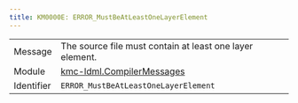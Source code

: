 ```yaml
---
title: KM0000E: ERROR_MustBeAtLeastOneLayerElement
---
```


|            |           |
|------------|---------- |
| Message    | The source file must contain at least one layer element\. |
| Module     | [kmc-ldml.CompilerMessages](kmc-ldml.compilermessages) |
| Identifier | `ERROR_MustBeAtLeastOneLayerElement` |


